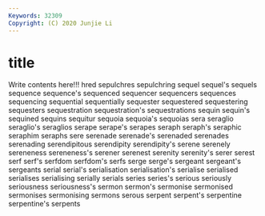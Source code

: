 ```yaml
---
Keywords: 32309
Copyright: (C) 2020 Junjie Li
---
```


# title

Write contents here!!!
hred 
sepulchres 
sepulchring 
sequel 
sequel's
sequels 
sequence 
sequence's 
sequenced 
sequencer 
sequencers 
sequences 
sequencing 
sequential 
sequentially
sequester 
sequestered 
sequestering 
sequesters 
sequestration 
sequestration's 
sequestrations 
sequin 
sequin's 
sequined
sequins 
sequitur 
sequoia 
sequoia's 
sequoias 
sera 
seraglio 
seraglio's 
seraglios 
serape
serape's 
serapes 
seraph 
seraph's 
seraphic 
seraphim 
seraphs 
sere 
serenade 
serenade's
serenaded 
serenades 
serenading 
serendipitous 
serendipity 
serendipity's 
serene 
serenely 
sereneness 
sereneness's
serener 
serenest 
serenity 
serenity's 
serer 
serest 
serf 
serf's 
serfdom 
serfdom's
serfs 
serge 
serge's 
sergeant 
sergeant's 
sergeants 
serial 
serial's 
serialisation 
serialisation's
serialise 
serialised 
serialises 
serialising 
serially 
serials 
series 
series's 
serious 
seriously
seriousness 
seriousness's 
sermon 
sermon's 
sermonise 
sermonised 
sermonises 
sermonising 
sermons 
serous
serpent 
serpent's 
serpentine 
serpentine's 
serpents 
